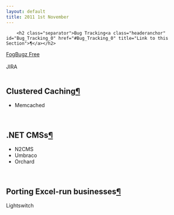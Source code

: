 ```yaml
---
layout: default
title: 2011 1st November
---
```


		<h2 class="separator">Bug Tracking<a class="headeranchor" id="Bug_Tracking_0" href="#Bug_Tracking_0" title="Link to this Section">¶</a></h2>
<a class="externallink" href="http://www.fogcreek.com/fogbugz/StudentAndStartup.html" title="FogBugz Free" target="_blank">FogBugz Free</a><br><br>JIRA<br><br><h2 class="separator">Clustered Caching<a class="headeranchor" id="Clustered_Caching_1" href="#Clustered_Caching_1" title="Link to this Section">¶</a></h2>
<ul><li>Memcached<br></li></ul><br><h2 class="separator">.NET CMSs<a class="headeranchor" id="NET_CMSs_2" href="#NET_CMSs_2" title="Link to this Section">¶</a></h2>
<ul><li>N2CMS</li><li>Umbraco</li><li>Orchard<br></li></ul><br><h2 class="separator">Porting Excel-run businesses<a class="headeranchor" id="Porting_Excel-run_businesses_3" href="#Porting_Excel-run_businesses_3" title="Link to this Section">¶</a></h2>Lightswitch

	